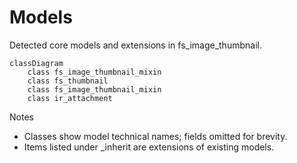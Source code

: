 # Models

Detected core models and extensions in fs_image_thumbnail.

```mermaid
classDiagram
    class fs_image_thumbnail_mixin
    class fs_thumbnail
    class fs_image_thumbnail_mixin
    class ir_attachment
```

Notes
- Classes show model technical names; fields omitted for brevity.
- Items listed under _inherit are extensions of existing models.
